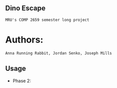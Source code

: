 ## Dino Escape
    MRU's COMP 2659 semester long project

# Authors:
    Anna Running Rabbit, Jordan Senko, Joseph Mills

## Usage
- Phase 2:
    
